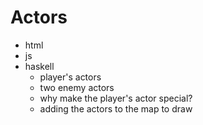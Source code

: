 # Actors

 - html
 - js
 - haskell
   - player's actors
   - two enemy actors
   - why make the player's actor special?
   - adding the actors to the map to draw
